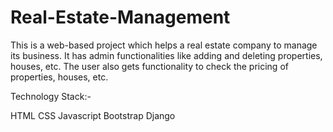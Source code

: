 # Real-Estate-Management

This is a web-based project which helps a real estate company to manage its business. 
It has admin functionalities like adding and deleting properties, houses, etc. 
The user also gets functionality to check the pricing of properties, houses, etc.

Technology Stack:-

HTML
CSS
Javascript
Bootstrap
Django
